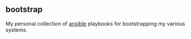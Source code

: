 bootstrap
----

My personal collection of [ansible]() playbooks for bootstrapping my various systems.
